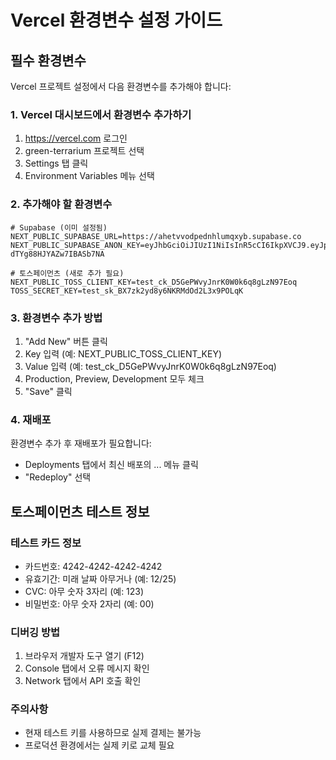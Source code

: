# Vercel 환경변수 설정 가이드

## 필수 환경변수

Vercel 프로젝트 설정에서 다음 환경변수를 추가해야 합니다:

### 1. Vercel 대시보드에서 환경변수 추가하기
1. https://vercel.com 로그인
2. green-terrarium 프로젝트 선택
3. Settings 탭 클릭
4. Environment Variables 메뉴 선택

### 2. 추가해야 할 환경변수

```
# Supabase (이미 설정됨)
NEXT_PUBLIC_SUPABASE_URL=https://ahetvvodpednhlumqxyb.supabase.co
NEXT_PUBLIC_SUPABASE_ANON_KEY=eyJhbGciOiJIUzI1NiIsInR5cCI6IkpXVCJ9.eyJpc3MiOiJzdXBhYmFzZSIsInJlZiI6ImFoZXR2dm9kcGVkbmhsdW1xeHliIiwicm9sZSI6ImFub24iLCJpYXQiOjE3NTM5NDkxNTgsImV4cCI6MjA2OTUyNTE1OH0.LvlBFjli1bdBCjXgdv7yi-dTYg88HJYAZw7IBASb7NA

# 토스페이먼츠 (새로 추가 필요)
NEXT_PUBLIC_TOSS_CLIENT_KEY=test_ck_D5GePWvyJnrK0W0k6q8gLzN97Eoq
TOSS_SECRET_KEY=test_sk_BX7zk2yd8y6NKRMdOd2L3x9POLqK
```

### 3. 환경변수 추가 방법
1. "Add New" 버튼 클릭
2. Key 입력 (예: NEXT_PUBLIC_TOSS_CLIENT_KEY)
3. Value 입력 (예: test_ck_D5GePWvyJnrK0W0k6q8gLzN97Eoq)
4. Production, Preview, Development 모두 체크
5. "Save" 클릭

### 4. 재배포
환경변수 추가 후 재배포가 필요합니다:
- Deployments 탭에서 최신 배포의 ... 메뉴 클릭
- "Redeploy" 선택

## 토스페이먼츠 테스트 정보

### 테스트 카드 정보
- 카드번호: 4242-4242-4242-4242
- 유효기간: 미래 날짜 아무거나 (예: 12/25)
- CVC: 아무 숫자 3자리 (예: 123)
- 비밀번호: 아무 숫자 2자리 (예: 00)

### 디버깅 방법
1. 브라우저 개발자 도구 열기 (F12)
2. Console 탭에서 오류 메시지 확인
3. Network 탭에서 API 호출 확인

### 주의사항
- 현재 테스트 키를 사용하므로 실제 결제는 불가능
- 프로덕션 환경에서는 실제 키로 교체 필요